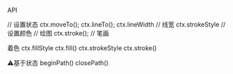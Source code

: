 API

// 设置状态
ctx.moveTo();
ctx.lineTo();
ctx.lineWidth   // 线宽
ctx.strokeStyle // 设置颜色
// 绘图
ctx.stroke(); // 笔画

着色
ctx.fillStyle
ctx.fill()
ctx.strokeStyle
ctx.stroke()

⚠️基于状态
beginPath()
closePath()

